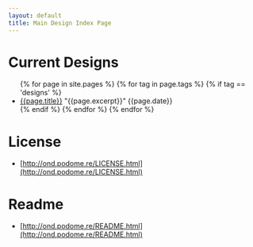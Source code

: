 ```yaml
---
layout: default
title: Main Design Index Page
---
```


# Current Designs

<ul>
{% for page in site.pages %}	
  {% for tag in page.tags %}
    {% if tag == 'designs' %}
<li><a href="{{page.url}}">{{page.title}}</a> "{{page.excerpt}}" {{page.date}}</li>
    {% endif %}
  {% endfor %}
{% endfor %}
</ul>

# License

* [http://ond.podome.re/LICENSE.html](http://ond.podome.re/LICENSE.html)

# Readme

* [http://ond.podome.re/README.html](http://ond.podome.re/README.html)
